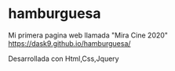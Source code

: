 # hamburguesa
Mi primera pagina web llamada "Mira Cine 2020"
https://dask9.github.io/hamburguesa/

Desarrollada con Html,Css,Jquery
